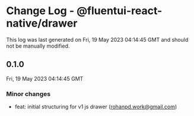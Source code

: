 # Change Log - @fluentui-react-native/drawer

This log was last generated on Fri, 19 May 2023 04:14:45 GMT and should not be manually modified.

<!-- Start content -->

## 0.1.0

Fri, 19 May 2023 04:14:45 GMT

### Minor changes

- feat: initial structuring for v1 js drawer (rohanpd.work@gmail.com)
